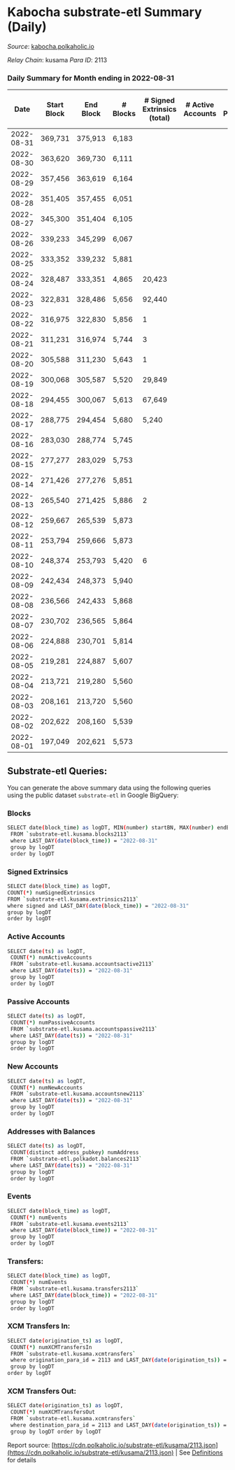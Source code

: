 # Kabocha substrate-etl Summary (Daily)

_Source_: [kabocha.polkaholic.io](https://kabocha.polkaholic.io)

*Relay Chain*: kusama
*Para ID*: 2113



### Daily Summary for Month ending in 2022-08-31


| Date | Start Block | End Block | # Blocks | # Signed Extrinsics (total) | # Active Accounts | # Passive | # New | # Addresses with Balances | # Events | # Transfers | # XCM Transfers In | # XCM Transfers Out | Issues | 
| ---- | ----------- | --------- | -------- | --------------------------- | ----------------- | --------- | ----- | ------------------------- | -------- | ----------- | ------------------ | ------------------- | ------ |
| 2022-08-31 | 369,731 | 375,913 | 6,183 |  |  |  |  | 13,290 | 12,387 |   |   |   |  |
| 2022-08-30 | 363,620 | 369,730 | 6,111 |  |  |  |  | 13,290 | 12,242 |   |   |   |  |
| 2022-08-29 | 357,456 | 363,619 | 6,164 |  |  |  |  | 13,290 | 12,349 |   |   |   |  |
| 2022-08-28 | 351,405 | 357,455 | 6,051 |  |  |  |  | 13,290 | 12,122 |   |   |   |  |
| 2022-08-27 | 345,300 | 351,404 | 6,105 |  |  |  |  | 13,290 | 12,235 |   |   |   |  |
| 2022-08-26 | 339,233 | 345,299 | 6,067 |  |  |  |  | 13,290 | 12,154 |   |   |   |  |
| 2022-08-25 | 333,352 | 339,232 | 5,881 |  |  |  |  | 13,290 | 11,781 |   |   |   |  |
| 2022-08-24 | 328,487 | 333,351 | 4,865 | 20,423 |  |  |  | 13,290 | 134,850 |   |   |   |  |
| 2022-08-23 | 322,831 | 328,486 | 5,656 | 92,440 |  |  |  | 13,373 | 590,816 |   |   |   |  |
| 2022-08-22 | 316,975 | 322,830 | 5,856 | 1 |  |  |  | 16,439 | 35,946 |   |   |   |  |
| 2022-08-21 | 311,231 | 316,974 | 5,744 | 3 |  |  |  | 16,439 | 88,974 |   |   |   |  |
| 2022-08-20 | 305,588 | 311,230 | 5,643 | 1 |  |  |  | 16,440 | 11,308 |   |   |   |  |
| 2022-08-19 | 300,068 | 305,587 | 5,520 | 29,849 |  |  |  | 16,440 | 190,510 |   |   |   |  |
| 2022-08-18 | 294,455 | 300,067 | 5,613 | 67,649 |  |  |  | 16,295 | 447,891 |   |   |   |  |
| 2022-08-17 | 288,775 | 294,454 | 5,680 | 5,240 |  |  |  | 1,748 | 49,281 |   |   |   |  |
| 2022-08-16 | 283,030 | 288,774 | 5,745 |  |  |  |  | 8 | 17,254 |   |   |   |  |
| 2022-08-15 | 277,277 | 283,029 | 5,753 |  |  |  |  | 8 | 17,278 |   |   |   |  |
| 2022-08-14 | 271,426 | 277,276 | 5,851 |  |  |  |  | 8 | 17,573 |   |   |   |  |
| 2022-08-13 | 265,540 | 271,425 | 5,886 | 2 |  |  |  | 8 | 17,692 |   |   |   |  |
| 2022-08-12 | 259,667 | 265,539 | 5,873 |  |  |  |  | 7 | 17,639 |   |   |   |  |
| 2022-08-11 | 253,794 | 259,666 | 5,873 |  |  |  |  | 7 | 17,639 |   |   |   |  |
| 2022-08-10 | 248,374 | 253,793 | 5,420 | 6 |  |  |  | 7 | 12,548 |   |   |   |  |
| 2022-08-09 | 242,434 | 248,373 | 5,940 |  |  |  |  | 7 | 11,899 |   |   |   |  |
| 2022-08-08 | 236,566 | 242,433 | 5,868 |  |  |  |  | 7 | 11,756 |   |   |   |  |
| 2022-08-07 | 230,702 | 236,565 | 5,864 |  |  |  |  | 7 | 11,747 |   |   |   |  |
| 2022-08-06 | 224,888 | 230,701 | 5,814 |  |  |  |  | 7 | 11,648 |   |   |   |  |
| 2022-08-05 | 219,281 | 224,887 | 5,607 |  |  |  |  | 7 | 11,233 |   |   |   |  |
| 2022-08-04 | 213,721 | 219,280 | 5,560 |  |  |  |  | 7 | 11,138 |   |   |   |  |
| 2022-08-03 | 208,161 | 213,720 | 5,560 |  |  |  |  | 7 | 11,139 |   |   |   |  |
| 2022-08-02 | 202,622 | 208,160 | 5,539 |  |  |  |  | 7 | 11,096 |   |   |   |  |
| 2022-08-01 | 197,049 | 202,621 | 5,573 |  |  |  |  | 7 | 11,165 |   |   |   |  |

## Substrate-etl Queries:
You can generate the above summary data using the following queries using the public dataset `substrate-etl` in Google BigQuery:

### Blocks
```bash
SELECT date(block_time) as logDT, MIN(number) startBN, MAX(number) endBN, COUNT(*) numBlocks 
 FROM `substrate-etl.kusama.blocks2113`  
 where LAST_DAY(date(block_time)) = "2022-08-31" 
 group by logDT 
 order by logDT
```

### Signed Extrinsics
```bash
SELECT date(block_time) as logDT, 
COUNT(*) numSignedExtrinsics 
FROM `substrate-etl.kusama.extrinsics2113`  
where signed and LAST_DAY(date(block_time)) = "2022-08-31" 
group by logDT 
order by logDT
```

### Active Accounts
```bash
SELECT date(ts) as logDT, 
 COUNT(*) numActiveAccounts 
 FROM `substrate-etl.kusama.accountsactive2113` 
 where LAST_DAY(date(ts)) = "2022-08-31" 
 group by logDT 
 order by logDT
```

### Passive Accounts
```bash
SELECT date(ts) as logDT, 
 COUNT(*) numPassiveAccounts 
 FROM `substrate-etl.kusama.accountspassive2113` 
 where LAST_DAY(date(ts)) = "2022-08-31" 
 group by logDT 
 order by logDT
```

### New Accounts
```bash
SELECT date(ts) as logDT, 
 COUNT(*) numNewAccounts 
 FROM `substrate-etl.kusama.accountsnew2113` 
 where LAST_DAY(date(ts)) = "2022-08-31" 
 group by logDT
 order by logDT
```

### Addresses with Balances
```bash
SELECT date(ts) as logDT,
 COUNT(distinct address_pubkey) numAddress 
 FROM `substrate-etl.polkadot.balances2113` 
 where LAST_DAY(date(ts)) = "2022-08-31" 
 group by logDT 
 order by logDT
```

### Events
```bash
SELECT date(block_time) as logDT, 
 COUNT(*) numEvents 
 FROM `substrate-etl.kusama.events2113` 
 where LAST_DAY(date(block_time)) = "2022-08-31" 
 group by logDT 
 order by logDT
```

### Transfers:
```bash
SELECT date(block_time) as logDT, 
 COUNT(*) numEvents 
 FROM `substrate-etl.kusama.transfers2113` 
 where LAST_DAY(date(block_time)) = "2022-08-31" 
 group by logDT 
 order by logDT
```

### XCM Transfers In:
```bash
SELECT date(origination_ts) as logDT, 
 COUNT(*) numXCMTransfersIn 
 FROM `substrate-etl.kusama.xcmtransfers` 
 where origination_para_id = 2113 and LAST_DAY(date(origination_ts)) = "2022-08-31" 
 group by logDT 
order by logDT
```

### XCM Transfers Out:
```bash
SELECT date(origination_ts) as logDT, 
 COUNT(*) numXCMTransfersOut 
 FROM `substrate-etl.kusama.xcmtransfers` 
 where destination_para_id = 2113 and LAST_DAY(date(origination_ts)) = "2022-08-31" 
 group by logDT order by logDT
```


Report source: [https://cdn.polkaholic.io/substrate-etl/kusama/2113.json](https://cdn.polkaholic.io/substrate-etl/kusama/2113.json) | See [Definitions](/DEFINITIONS.md) for details
